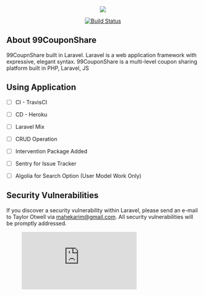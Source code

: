 <p align="center"><img src="https://laravel.com/assets/img/components/logo-laravel.svg"></p>

<p align="center">
<a href="https://travis-ci.org/MaheKarim/99CouponShare"><img src="https://travis-ci.org/MaheKarim/99CouponShare.svg?branch=master" alt="Build Status"></a>

</p>

## About 99CouponShare


99CoupnShare built in Laravel. Laravel is a web application framework with expressive, elegant syntax. 99CouponShare is a multi-level coupon sharing platform built in PHP, Laravel, JS


## Using Application

- [ ] CI - TravisCI
- [ ] CD - Heroku
- [ ] Laravel Mix
- [ ] CRUD Operation
- [ ] Intervention Package Added
- [ ] Sentry for Issue Tracker
- [ ] Algolia for Search Option (User Model Work Only)



## Security Vulnerabilities

If you discover a security vulnerability within Laravel, please send an e-mail to Taylor Otwell via [mahekarim@gmail.com](mailto:mahekarim@gmail.com). All security vulnerabilities will be promptly addressed.



<figure>
    <embed src="https://wakatime.com/share/@mahekarim/abbbf6f1-db90-4da4-a137-0f4d0efc037a.svg"></embed>
</figure>
